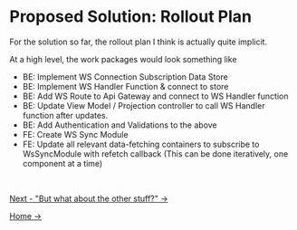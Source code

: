 # Proposed Solution: Rollout Plan

For the solution so far, the rollout plan I think is actually quite implicit.

At a high level, the work packages would look something like

- BE: Implement WS Connection Subscription Data Store
- BE: Implement WS Handler Function & connect to store
- BE: Add WS Route to Api Gateway and connect to WS Handler function
- BE: Update View Model / Projection controller to call WS Handler function after updates.
- BE: Add Authentication and Validations to the above
- FE: Create WS Sync Module
- FE: Update all relevant data-fetching containers to subscribe to WsSyncModule with refetch callback (This can be done iteratively, one component at a time)

<br />

[Next - "But what about the other stuff?" ->](../OtherStuff/index.md)

[Home ->](/README.md)
